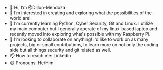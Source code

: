 - 👋 Hi, I’m @Dillon-Mendoza
- 👀 I’m interested in creating and exploring what the possibilities of the world are!
- 🌱 I’m currently learning Python, Cyber Security, Git and Linux. I utilize my main computer but I generally operate of my linux-based laptop and recently moved into exploring what's possible with my Raspberry Pi.
- 💞️ I’m looking to collaborate on anything! I'd like to work on as many projects, big or small contributions, to learn more on not only the coding side but all things security and git related as well.
- 📫 How to reach me: LinkedIn
- 😄 Pronouns: He/Him
